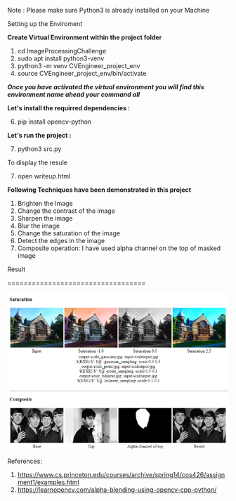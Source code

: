 Note : Please make sure Python3 is already installed on your Machine

Setting up the Enviroment 


**Create Virtual Environment within the project folder**

1. cd ImageProcessingChallenge
3. sudo apt install python3-venv
4. python3 -m venv CVEngineer_project_env
5. source CVEngineer_project_env/bin/activate

***Once you have activated the virtual environment you will find this environment name ahead your command all***

**Let's install the requirred dependencies :**

6. pip install opencv-python

**Let's run the project :**

7. python3 src.py

To display the resule

7. open writeup.html

**Following Techniques have been demonstrated in this project**

1. Brighten the Image
2. Change the contrast of the image
3. Sharpen the image
4. Blur the image
5. Change the saturation of the image
6. Detect the edges in the image
7. Composite operation: I have used alpha channel on the top of masked image

Result

==================================

![alt text](https://github.com/aish0606/ImageProcessing/blob/main/ImageProcessingChallenge/result.PNG)


References:

1. https://www.cs.princeton.edu/courses/archive/spring14/cos426/assignment1/examples.html
2. https://learnopencv.com/alpha-blending-using-opencv-cpp-python/
